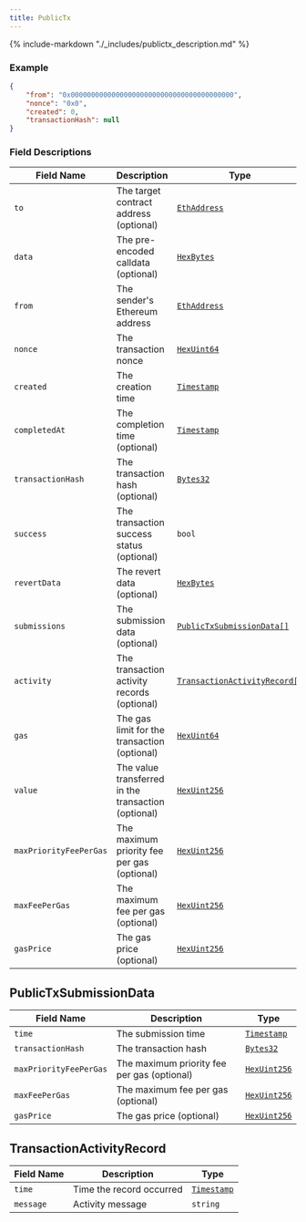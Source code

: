 ```yaml
---
title: PublicTx
---
```

{% include-markdown "./_includes/publictx_description.md" %}

### Example

```json
{
    "from": "0x0000000000000000000000000000000000000000",
    "nonce": "0x0",
    "created": 0,
    "transactionHash": null
}
```

### Field Descriptions

| Field Name | Description | Type |
|------------|-------------|------|
| `to` | The target contract address (optional) | [`EthAddress`](simpletypes.md#ethaddress) |
| `data` | The pre-encoded calldata (optional) | [`HexBytes`](simpletypes.md#hexbytes) |
| `from` | The sender's Ethereum address | [`EthAddress`](simpletypes.md#ethaddress) |
| `nonce` | The transaction nonce | [`HexUint64`](simpletypes.md#hexuint64) |
| `created` | The creation time | [`Timestamp`](simpletypes.md#timestamp) |
| `completedAt` | The completion time (optional) | [`Timestamp`](simpletypes.md#timestamp) |
| `transactionHash` | The transaction hash (optional) | [`Bytes32`](simpletypes.md#bytes32) |
| `success` | The transaction success status (optional) | `bool` |
| `revertData` | The revert data (optional) | [`HexBytes`](simpletypes.md#hexbytes) |
| `submissions` | The submission data (optional) | [`PublicTxSubmissionData[]`](#publictxsubmissiondata) |
| `activity` | The transaction activity records (optional) | [`TransactionActivityRecord[]`](#transactionactivityrecord) |
| `gas` | The gas limit for the transaction (optional) | [`HexUint64`](simpletypes.md#hexuint64) |
| `value` | The value transferred in the transaction (optional) | [`HexUint256`](simpletypes.md#hexuint256) |
| `maxPriorityFeePerGas` | The maximum priority fee per gas (optional) | [`HexUint256`](simpletypes.md#hexuint256) |
| `maxFeePerGas` | The maximum fee per gas (optional) | [`HexUint256`](simpletypes.md#hexuint256) |
| `gasPrice` | The gas price (optional) | [`HexUint256`](simpletypes.md#hexuint256) |

## PublicTxSubmissionData

| Field Name | Description | Type |
|------------|-------------|------|
| `time` | The submission time | [`Timestamp`](simpletypes.md#timestamp) |
| `transactionHash` | The transaction hash | [`Bytes32`](simpletypes.md#bytes32) |
| `maxPriorityFeePerGas` | The maximum priority fee per gas (optional) | [`HexUint256`](simpletypes.md#hexuint256) |
| `maxFeePerGas` | The maximum fee per gas (optional) | [`HexUint256`](simpletypes.md#hexuint256) |
| `gasPrice` | The gas price (optional) | [`HexUint256`](simpletypes.md#hexuint256) |


## TransactionActivityRecord

| Field Name | Description | Type |
|------------|-------------|------|
| `time` | Time the record occurred | [`Timestamp`](simpletypes.md#timestamp) |
| `message` | Activity message | `string` |


